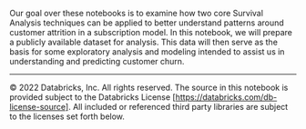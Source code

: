 Our goal over these notebooks is to examine how two core Survival Analysis techniques can be applied to better understand patterns around customer attrition in a subscription model.  In this notebook, we will prepare a publicly available dataset for analysis.  This data will then serve as the basis for some exploratory analysis and modeling intended to assist us in understanding and predicting customer churn.

___

&copy; 2022 Databricks, Inc. All rights reserved. The source in this notebook is provided subject to the Databricks License [https://databricks.com/db-license-source].  All included or referenced third party libraries are subject to the licenses set forth below.

